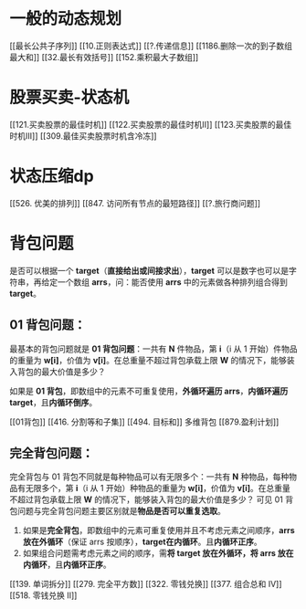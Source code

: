 # 一般的动态规划
[[最长公共子序列]]
[[10.正则表达式]]
[[?.传递信息]]
[[1186.删除一次的到子数组最大和]]
[[32.最长有效括号]]
[[152.乘积最大子数组]]

# 股票买卖-状态机
[[121.买卖股票的最佳时机]]
[[122.买卖股票的最佳时机II]]
[[123.买卖股票的最佳时机III]]
[[309.最佳买卖股票时机含冷冻]]

# 状态压缩dp
[[526. 优美的排列]]
[[847. 访问所有节点的最短路径]]
[[?.旅行商问题]]

# 背包问题
是否可以根据一个 **target**（**直接给出或间接求出**），**target** 可以是数字也可以是字符串，再给定一个数组 **arrs**，问：能否使用 **arrs** 中的元素做各种排列组合得到 **target**。
##  01 背包问题：
最基本的背包问题就是 **01 背包问题**：一共有 **N** 件物品，第 **i**（i 从 1 开始）件物品的重量为 **w[i]**，价值为 **v[i]**。在总重量不超过背包承载上限 **W** 的情况下，能够装入背包的最大价值是多少？

如果是 **01 背包**，即数组中的元素不可重复使用，**外循环遍历 arrs**，**内循环遍历 target**，且**内循环倒序**。

[[01背包]]
[[416. 分割等和子集]]
[[494. 目标和]]
多维背包
[[879.盈利计划]]
## 完全背包问题：
完全背包与 01 背包不同就是每种物品可以有无限多个：一共有 **N** 种物品，每种物品有无限多个，第 **i**（i 从 1 开始）种物品的重量为 **w[i]**，价值为 **v[i]**。在总重量不超过背包承载上限 **W** 的情况下，能够装入背包的最大价值是多少？
可见 01 背包问题与完全背包问题主要区别就是**物品是否可以重复选取**。

1. 如果是**完全背包**，即数组中的元素可重复使用并且不考虑元素之间顺序，**arrs 放在外循环**（保证 arrs 按顺序），**target在内循环**。且**内循环正序**。
2. 如果组合问题需考虑元素之间的顺序，需**将 target 放在外循环，将 arrs 放在内循环**，且**内循环正序**。

[[139. 单词拆分]]
[[279. 完全平方数]]
[[322. 零钱兑换]]
[[377. 组合总和 Ⅳ]]
[[518. 零钱兑换 II]]
